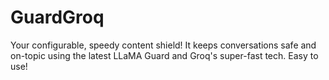 # GuardGroq
Your configurable, speedy content shield! It keeps conversations safe and on-topic using the latest LLaMA Guard and Groq's super-fast tech. Easy to use!

